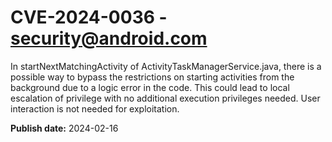 # CVE-2024-0036 - security@android.com

In startNextMatchingActivity of ActivityTaskManagerService.java, there is a possible way to bypass the restrictions on starting activities from the background due to a logic error in the code. This could lead to local escalation of privilege with no additional execution privileges needed. User interaction is not needed for exploitation.

**Publish date:** 2024-02-16
